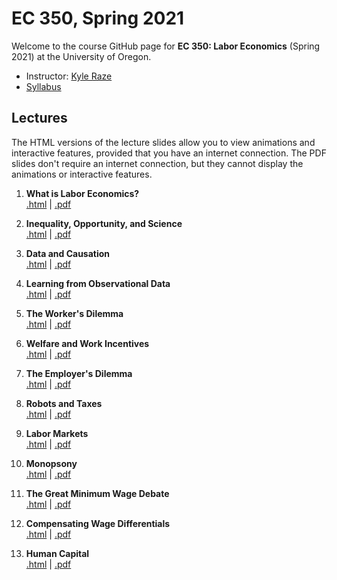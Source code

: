 # EC 350, Spring 2021

Welcome to the course GitHub page for **EC 350: Labor Economics** (Spring 2021) at the University of Oregon.

- Instructor: [Kyle Raze](https://kyleraze.com)
- [Syllabus](https://raw.githack.com/kyleraze/EC350_Labor_Economics/master/Syllabus/syllabus.pdf)

## Lectures

The HTML versions of the lecture slides allow you to view animations and interactive features, provided that you have an internet connection. The PDF slides don't require an internet connection, but they cannot display the animations or interactive features.

1. **What is Labor Economics?** <br> [.html](https://raw.githack.com/kyleraze/EC350_Labor_Economics/master/Lectures/01-Introduction/01-Introduction.html) | [.pdf](https://raw.githack.com/kyleraze/EC350_Labor_Economics/master/Lectures/01-Introduction/01-Introduction.pdf)

2. **Inequality, Opportunity, and Science** <br> [.html](https://raw.githack.com/kyleraze/EC350_Labor_Economics/master/Lectures/02-Inequality_Opportunity_Science/02-Inequality_Opportunity_Science.html) | [.pdf](https://raw.githack.com/kyleraze/EC350_Labor_Economics/master/Lectures/02-Inequality_Opportunity_Science/02-Inequality_Opportunity_Science.pdf)

3. **Data and Causation** <br> [.html](https://raw.githack.com/kyleraze/EC350_Labor_Economics/master/Lectures/03-Data_Causation/03-Data_Causation.html) | [.pdf](https://raw.githack.com/kyleraze/EC350_Labor_Economics/master/Lectures/03-Data_Causation/03-Data_Causation.pdf)

4. **Learning from Observational Data** <br> [.html](https://raw.githack.com/kyleraze/EC350_Labor_Economics/master/Lectures/04-Observational_Data/04-Observational_Data.html) | [.pdf](https://raw.githack.com/kyleraze/EC350_Labor_Economics/master/Lectures/04-Observational_Data/04-Observational_Data.pdf)

5. **The Worker's Dilemma** <br> [.html](https://raw.githack.com/kyleraze/EC350_Labor_Economics/master/Lectures/05-Workers/05-Workers.html) | [.pdf](https://raw.githack.com/kyleraze/EC350_Labor_Economics/master/Lectures/05-Workers/05-Workers.pdf)

6. **Welfare and Work Incentives** <br> [.html](https://raw.githack.com/kyleraze/EC350_Labor_Economics/master/Lectures/06-Work_Incentives/06-Work_Incentives.html) | [.pdf](https://raw.githack.com/kyleraze/EC350_Labor_Economics/master/Lectures/06-Work_Incentives/06-Work_Incentives.pdf)

7. **The Employer's Dilemma** <br> [.html](https://raw.githack.com/kyleraze/EC350_Labor_Economics/master/Lectures/07-Employers/07-Employers.html) | [.pdf](https://raw.githack.com/kyleraze/EC350_Labor_Economics/master/Lectures/07-Employers/07-Employers.pdf)

8. **Robots and Taxes** <br> [.html](https://raw.githack.com/kyleraze/EC350_Labor_Economics/master/Lectures/08-Robots_Taxes/08-Robots_Taxes.html) | [.pdf](https://raw.githack.com/kyleraze/EC350_Labor_Economics/master/Lectures/08-Robots_Taxes/08-Robots_Taxes.pdf)

9. **Labor Markets** <br> [.html](https://raw.githack.com/kyleraze/EC350_Labor_Economics/master/Lectures/09-Labor_Markets/09-Labor_Markets.html) | [.pdf](https://raw.githack.com/kyleraze/EC350_Labor_Economics/master/Lectures/09-Labor_Markets/09-Labor_Markets.pdf)

10. **Monopsony** <br> [.html](https://raw.githack.com/kyleraze/EC350_Labor_Economics/master/Lectures/10-Monopsony/10-Monopsony.html) | [.pdf](https://raw.githack.com/kyleraze/EC350_Labor_Economics/master/Lectures/10-Monopsony/10-Monopsony.pdf)

11. **The Great Minimum Wage Debate** <br> [.html](https://raw.githack.com/kyleraze/EC350_Labor_Economics/master/Lectures/11-Minimum_Wage_Debate/11-Minimum_Wage_Debate.html) | [.pdf](https://raw.githack.com/kyleraze/EC350_Labor_Economics/master/Lectures/11-Minimum_Wage_Debate/11-Minimum_Wage_Debate.pdf)

12. **Compensating Wage Differentials** <br> [.html](https://raw.githack.com/kyleraze/EC350_Labor_Economics/master/Lectures/12-Compensating_Wage_Differentials/12-Compensating_Wage_Differentials.html) | [.pdf](https://raw.githack.com/kyleraze/EC350_Labor_Economics/master/Lectures/12-Compensating_Wage_Differentials/12-Compensating_Wage_Differentials.pdf)

13. **Human Capital** <br> [.html](https://raw.githack.com/kyleraze/EC350_Labor_Economics/master/Lectures/13-Human_Capital/13-Human_Capital.html) | [.pdf](https://raw.githack.com/kyleraze/EC350_Labor_Economics/master/Lectures/13-Human_Capital/13-Human_Capital.pdf)